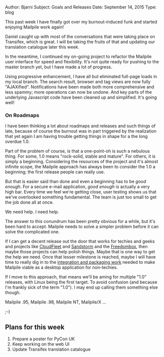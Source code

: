 Author: Bjarni
Subject: Goals and Releases
Date: September 14, 2015
Type: blog

This past week I have finally got over my burnout-induced funk and
started enjoying Mailpile work again!

Daniel caught up with most of the conversations that were taking place
on Transifex, which is great. I will be taking the fruits of that and
updating our translation catalogue later this week.

In the meantime, I continued my on-going project to refactor the
Mailpile user interface for speed and flexibility. It's not quite ready
for pushing to the master branch yet, but I have made a lot of progress.

Using progressive enhancement, I have all but eliminated full-page loads
in my local branch. The search result, browser and tag views are now
fully "AJAXified". Notifications have been made both more comprehensive
and less spammy; more operations can now be undone. And key parts of the
underlying Javascript code have been cleaned up and simplified. It's
going well!


### On Roadmaps

I have been thinking a lot about roadmaps and releases and such things
of late, because of course the burnout was in part triggered by the
realization that yet again I am having trouble getting things in shape
for a the long overdue 1.0.

Part of the problem of course, is that a one-point-oh is such a nebulous
thing. For some, 1.0 means "rock-solid, stable and mature". For others,
it is simply a beginning. Considering the resources of the project and
it's almost infinite scope, the Mailpile approach has always been to
consider the 1.0 a beginning; the first release people can really use.

But that is easier said than done and even a beginning has to be *good
enough*. For a secure e-mail application, *good enough* is actually a
very high bar. Every time we feel we're getting close, user testing
shows us that we've overlooked something fundamental. The team is just
too small to get the job done all at once.

We need help. I need help.

The answer to this conundrum has been pretty obvious for a while, but
it's been hard to accept. Mailpile needs to solve a simpler problem
before it can solve the complicated one.

If I can get a decent release out the door that works for techies and
geeks and projects like [CloudFleet](https://cloudfleet.io/) and
[Sandstorm](https://sandstorm.io/) and the
[Freedombox](http://freedomboxfoundation.org/), then maybe those projects
can help polish things. Maybe that is one way to get the help we need.
Once that lesser milestone is reached, maybe I will have time to really
dig in to the [integration and packaging
work](https://glyph.twistedmatrix.com/2015/09/software-you-can-use.html)
needed to make Mailpile viable as a desktop application for non-techies.

If I move to this approach, that means we'll be aming for multiple "1.0"
releases, with Linux being the first target. To avoid confusion (and
because I'm frankly sick of the term "1.0"). I may end up calling them
something else though.

Mailpile .95, Mailpile .98, Mailpile NT, Mailpile/X ...

 ;-)


## Plans for this week

1. Prepare a poster for PyCon UK
2. Keep working on the web UI
3. Update Transifex translation catalogue
